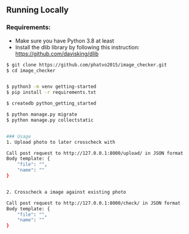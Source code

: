 ## Running Locally

### Requirements:
- Make sure you have Python 3.8 at least
- Install the dlib library by following this instruction: https://github.com/davisking/dlib


```sh
$ git clone https://github.com/phatvo2015/image_checker.git
$ cd image_checker


$ python3 -m venv getting-started
$ pip install -r requirements.txt

$ createdb python_getting_started

$ python manage.py migrate
$ python manage.py collectstatic


### Usage
1. Upload photo to later crosscheck with

Call post request to http://127.0.0.1:8000/upload/ in JSON format
Body template: {
    "file": "",
    "name": ""
}


2. Crosscheck a image against existing photo

Call post request to http://127.0.0.1:8000/check/ in JSON format
Body template: {
    "file": "",
    "name": ""
}

